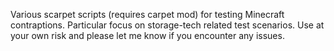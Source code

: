 Various scarpet scripts (requires carpet mod) for testing Minecraft contraptions. Particular focus on storage-tech related test scenarios. Use at your own risk and please let me know if you encounter any issues.
